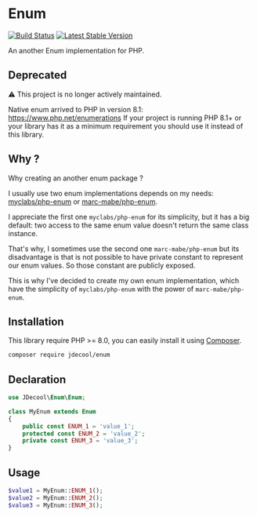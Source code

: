 Enum
====

[![Build Status](https://github.com/jdecool/enum/workflows/CI/badge.svg)](https://github.com/jdecool/enum/actions?query=workflow%3ACI)
[![Latest Stable Version](https://poser.pugx.org/jdecool/enum/v/stable.png)](https://packagist.org/packages/jdecool/enum)

An another Enum implementation for PHP.

## Deprecated

⚠️ This project is no longer actively maintained.

Native enum arrived to PHP in version 8.1: https://www.php.net/enumerations
If your project is running PHP 8.1+ or your library has it as a minimum requirement you should use it instead of this library.

## Why ?

Why creating an another enum package ?

I usually use two enum implementations depends on my needs: [myclabs/php-enum](https://github.com/myclabs/php-enum/) or [marc-mabe/php-enum](https://github.com/marc-mabe/php-enum).

I appreciate the first one `myclabs/php-enum` for its simplicity, but it has a big default: two access to the same enum value doesn't return the same class instance.

That's why, I sometimes use the second one `marc-mabe/php-enum` but its disadvantage is that is not possible to have private constant to represent our enum values. So those constant are publicly exposed.

This is why I've decided to create my own enum implementation, which have the simplicity of `myclabs/php-enum` with the power of `marc-mabe/php-enum`.

## Installation

This library require PHP >= 8.0, you can easily install it using [Composer](https://getcomposer.org).

```bash
composer require jdecool/enum
```

## Declaration

```php
use JDecool\Enum\Enum;

class MyEnum extends Enum
{
    public const ENUM_1 = 'value_1';
    protected const ENUM_2 = 'value_2';
    private const ENUM_3 = 'value_3';
}
```

## Usage

```php
$value1 = MyEnum::ENUM_1();
$value2 = MyEnum::ENUM_2();
$value3 = MyEnum::ENUM_3();
```
